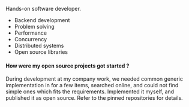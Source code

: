Hands-on software developer.

* Backend development
* Problem solving
* Performance
* Concurrency
* Distributed systems
* Open source libraries

#### How were my open source projects got started ?
During development at my company work, we needed common generic implementation in for a few items, searched online, and could not find simple ones which fits the requirements. Implemented it myself, and published it as open source. Refer to the pinned repositories for details.

<!--
**liran2000/liran2000** is a ✨ _special_ ✨ repository because its `README.md` (this file) appears on your GitHub profile.
-->
